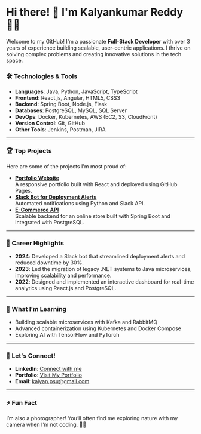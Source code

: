 # Hi there! 👋 I'm Kalyankumar Reddy 👨‍💻

Welcome to my GitHub! I'm a passionate **Full-Stack Developer** with over 3 years of experience building scalable, user-centric applications. I thrive on solving complex problems and creating innovative solutions in the tech space.

### 🛠️ Technologies & Tools
- **Languages**: Java, Python, JavaScript, TypeScript
- **Frontend**: React.js, Angular, HTML5, CSS3
- **Backend**: Spring Boot, Node.js, Flask
- **Databases**: PostgreSQL, MySQL, SQL Server
- **DevOps**: Docker, Kubernetes, AWS (EC2, S3, CloudFront)
- **Version Control**: Git, GitHub
- **Other Tools**: Jenkins, Postman, JIRA

---

### 🏆 Top Projects
Here are some of the projects I'm most proud of:
- [**Portfolio Website**](https://ikalyancode.github.io/portfolio)  
  A responsive portfolio built with React and deployed using GitHub Pages.  
- [**Slack Bot for Deployment Alerts**](https://github.com/ikalyancode/slack-bot)  
  Automated notifications using Python and Slack API.  
- [**E-Commerce API**](https://github.com/ikalyancode/e-commerce-api)  
  Scalable backend for an online store built with Spring Boot and integrated with PostgreSQL.

---

### 🎯 Career Highlights
- **2024**: Developed a Slack bot that streamlined deployment alerts and reduced downtime by 30%.
- **2023**: Led the migration of legacy .NET systems to Java microservices, improving scalability and performance.
- **2022**: Designed and implemented an interactive dashboard for real-time analytics using React.js and PostgreSQL.

---

### 🌱 What I'm Learning
- Building scalable microservices with Kafka and RabbitMQ  
- Advanced containerization using Kubernetes and Docker Compose  
- Exploring AI with TensorFlow and PyTorch  

---

### 💬 Let's Connect!
- **LinkedIn**: [Connect with me](https://linkedin.com/in/kalyannalladimmu)
- **Portfolio**: [Visit My Portfolio](https://ikalyancode.github.io/portfolio)
- **Email**: [kalyan.psu@gmail.com](mailto:kalyan.psu@gmail.com)

---

### ⚡ Fun Fact
I’m also a photographer! You’ll often find me exploring nature with my camera when I’m not coding. 🌲📸

